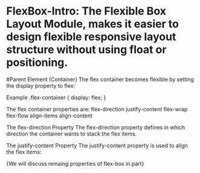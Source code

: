 # FlexBox-Intro: The Flexible Box Layout Module, makes it easier to design flexible responsive layout structure without using                     float or positioning.

#Parent Element (Container)
The flex container becomes flexible by setting the display property to flex:

Example
.flex-container {
  display: flex;
}

The flex container properties are:
flex-direction
justify-content
flex-wrap
flex-flow
align-items
align-content

The flex-direction Property
The flex-direction property defines in which direction the container wants to stack the flex items.

The justify-content Property
The justify-content property is used to align the flex items:


{We will discuss remaing properties of flex-box in part}
